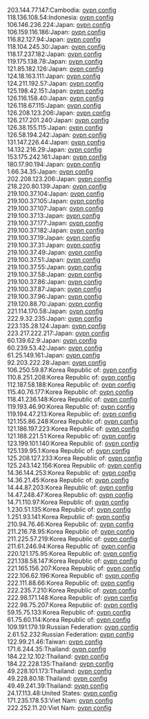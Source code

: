 203.144.77.147:Cambodia: [ovpn config](vpn/203_144_77_147.ovpn)  
118.136.108.54:Indonesia: [ovpn config](vpn/118_136_108_54.ovpn)  
106.146.236.224:Japan: [ovpn config](vpn/106_146_236_224.ovpn)  
106.159.116.186:Japan: [ovpn config](vpn/106_159_116_186.ovpn)  
116.82.127.94:Japan: [ovpn config](vpn/116_82_127_94.ovpn)  
118.104.245.30:Japan: [ovpn config](vpn/118_104_245_30.ovpn)  
118.17.237.182:Japan: [ovpn config](vpn/118_17_237_182.ovpn)  
119.175.138.78:Japan: [ovpn config](vpn/119_175_138_78.ovpn)  
121.85.182.126:Japan: [ovpn config](vpn/121_85_182_126.ovpn)  
124.18.163.111:Japan: [ovpn config](vpn/124_18_163_111.ovpn)  
124.211.192.57:Japan: [ovpn config](vpn/124_211_192_57.ovpn)  
125.198.42.151:Japan: [ovpn config](vpn/125_198_42_151.ovpn)  
126.116.158.40:Japan: [ovpn config](vpn/126_116_158_40.ovpn)  
126.118.67.115:Japan: [ovpn config](vpn/126_118_67_115.ovpn)  
126.208.123.206:Japan: [ovpn config](vpn/126_208_123_206.ovpn)  
126.217.201.240:Japan: [ovpn config](vpn/126_217_201_240.ovpn)  
126.38.155.115:Japan: [ovpn config](vpn/126_38_155_115.ovpn)  
126.58.194.242:Japan: [ovpn config](vpn/126_58_194_242.ovpn)  
131.147.226.44:Japan: [ovpn config](vpn/131_147_226_44.ovpn)  
14.132.216.29:Japan: [ovpn config](vpn/14_132_216_29.ovpn)  
153.175.242.161:Japan: [ovpn config](vpn/153_175_242_161.ovpn)  
180.17.90.194:Japan: [ovpn config](vpn/180_17_90_194.ovpn)  
1.66.34.35:Japan: [ovpn config](vpn/1_66_34_35.ovpn)  
202.208.123.206:Japan: [ovpn config](vpn/202_208_123_206.ovpn)  
218.220.80.139:Japan: [ovpn config](vpn/218_220_80_139.ovpn)  
219.100.37.104:Japan: [ovpn config](vpn/219_100_37_104.ovpn)  
219.100.37.105:Japan: [ovpn config](vpn/219_100_37_105.ovpn)  
219.100.37.107:Japan: [ovpn config](vpn/219_100_37_107.ovpn)  
219.100.37.13:Japan: [ovpn config](vpn/219_100_37_13.ovpn)  
219.100.37.177:Japan: [ovpn config](vpn/219_100_37_177.ovpn)  
219.100.37.182:Japan: [ovpn config](vpn/219_100_37_182.ovpn)  
219.100.37.19:Japan: [ovpn config](vpn/219_100_37_19.ovpn)  
219.100.37.31:Japan: [ovpn config](vpn/219_100_37_31.ovpn)  
219.100.37.49:Japan: [ovpn config](vpn/219_100_37_49.ovpn)  
219.100.37.51:Japan: [ovpn config](vpn/219_100_37_51.ovpn)  
219.100.37.55:Japan: [ovpn config](vpn/219_100_37_55.ovpn)  
219.100.37.58:Japan: [ovpn config](vpn/219_100_37_58.ovpn)  
219.100.37.86:Japan: [ovpn config](vpn/219_100_37_86.ovpn)  
219.100.37.87:Japan: [ovpn config](vpn/219_100_37_87.ovpn)  
219.100.37.96:Japan: [ovpn config](vpn/219_100_37_96.ovpn)  
219.120.88.70:Japan: [ovpn config](vpn/219_120_88_70.ovpn)  
221.114.170.58:Japan: [ovpn config](vpn/221_114_170_58.ovpn)  
222.9.32.235:Japan: [ovpn config](vpn/222_9_32_235.ovpn)  
223.135.28.124:Japan: [ovpn config](vpn/223_135_28_124.ovpn)  
223.217.222.217:Japan: [ovpn config](vpn/223_217_222_217.ovpn)  
60.139.62.9:Japan: [ovpn config](vpn/60_139_62_9.ovpn)  
60.239.53.42:Japan: [ovpn config](vpn/60_239_53_42.ovpn)  
61.25.149.161:Japan: [ovpn config](vpn/61_25_149_161.ovpn)  
92.203.222.28:Japan: [ovpn config](vpn/92_203_222_28.ovpn)  
106.250.59.87:Korea Republic of: [ovpn config](vpn/106_250_59_87.ovpn)  
110.8.251.208:Korea Republic of: [ovpn config](vpn/110_8_251_208.ovpn)  
112.187.58.188:Korea Republic of: [ovpn config](vpn/112_187_58_188.ovpn)  
115.40.76.177:Korea Republic of: [ovpn config](vpn/115_40_76_177.ovpn)  
118.41.236.148:Korea Republic of: [ovpn config](vpn/118_41_236_148.ovpn)  
119.193.46.90:Korea Republic of: [ovpn config](vpn/119_193_46_90.ovpn)  
119.194.47.213:Korea Republic of: [ovpn config](vpn/119_194_47_213.ovpn)  
121.155.86.248:Korea Republic of: [ovpn config](vpn/121_155_86_248.ovpn)  
121.186.197.223:Korea Republic of: [ovpn config](vpn/121_186_197_223.ovpn)  
121.188.221.51:Korea Republic of: [ovpn config](vpn/121_188_221_51.ovpn)  
123.199.101.140:Korea Republic of: [ovpn config](vpn/123_199_101_140.ovpn)  
125.139.95.1:Korea Republic of: [ovpn config](vpn/125_139_95_1.ovpn)  
125.208.127.233:Korea Republic of: [ovpn config](vpn/125_208_127_233.ovpn)  
125.243.142.156:Korea Republic of: [ovpn config](vpn/125_243_142_156.ovpn)  
14.36.144.253:Korea Republic of: [ovpn config](vpn/14_36_144_253.ovpn)  
14.36.21.45:Korea Republic of: [ovpn config](vpn/14_36_21_45.ovpn)  
14.44.87.203:Korea Republic of: [ovpn config](vpn/14_44_87_203.ovpn)  
14.47.248.47:Korea Republic of: [ovpn config](vpn/14_47_248_47.ovpn)  
14.71.110.97:Korea Republic of: [ovpn config](vpn/14_71_110_97.ovpn)  
1.230.51.135:Korea Republic of: [ovpn config](vpn/1_230_51_135.ovpn)  
1.251.93.141:Korea Republic of: [ovpn config](vpn/1_251_93_141.ovpn)  
210.94.76.46:Korea Republic of: [ovpn config](vpn/210_94_76_46.ovpn)  
211.216.78.95:Korea Republic of: [ovpn config](vpn/211_216_78_95.ovpn)  
211.225.57.219:Korea Republic of: [ovpn config](vpn/211_225_57_219.ovpn)  
211.61.246.94:Korea Republic of: [ovpn config](vpn/211_61_246_94.ovpn)  
220.121.175.95:Korea Republic of: [ovpn config](vpn/220_121_175_95.ovpn)  
221.138.58.147:Korea Republic of: [ovpn config](vpn/221_138_58_147.ovpn)  
221.165.156.207:Korea Republic of: [ovpn config](vpn/221_165_156_207.ovpn)  
222.106.62.196:Korea Republic of: [ovpn config](vpn/222_106_62_196.ovpn)  
222.111.88.66:Korea Republic of: [ovpn config](vpn/222_111_88_66.ovpn)  
222.235.7.210:Korea Republic of: [ovpn config](vpn/222_235_7_210.ovpn)  
222.98.171.148:Korea Republic of: [ovpn config](vpn/222_98_171_148.ovpn)  
222.98.75.207:Korea Republic of: [ovpn config](vpn/222_98_75_207.ovpn)  
59.15.75.133:Korea Republic of: [ovpn config](vpn/59_15_75_133.ovpn)  
61.75.60.114:Korea Republic of: [ovpn config](vpn/61_75_60_114.ovpn)  
109.191.179.19:Russian Federation: [ovpn config](vpn/109_191_179_19.ovpn)  
2.61.52.232:Russian Federation: [ovpn config](vpn/2_61_52_232.ovpn)  
122.99.21.46:Taiwan: [ovpn config](vpn/122_99_21_46.ovpn)  
171.6.244.35:Thailand: [ovpn config](vpn/171_6_244_35.ovpn)  
184.22.12.102:Thailand: [ovpn config](vpn/184_22_12_102.ovpn)  
184.22.228.135:Thailand: [ovpn config](vpn/184_22_228_135.ovpn)  
49.228.101.173:Thailand: [ovpn config](vpn/49_228_101_173.ovpn)  
49.228.80.18:Thailand: [ovpn config](vpn/49_228_80_18.ovpn)  
49.49.241.39:Thailand: [ovpn config](vpn/49_49_241_39.ovpn)  
24.17.113.48:United States: [ovpn config](vpn/24_17_113_48.ovpn)  
171.235.178.53:Viet Nam: [ovpn config](vpn/171_235_178_53.ovpn)  
222.252.11.20:Viet Nam: [ovpn config](vpn/222_252_11_20.ovpn)  
